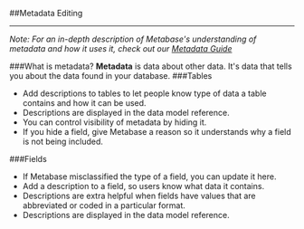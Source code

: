 
##Metadata Editing

---
*Note: For an in-depth description of Metabase's understanding of metadata and how it uses it, check out our [Metadata Guide](metadata-guide.md)*

###What is metadata?
**Metadata** is data about other data.  It's data that tells you about the data found in your database.
###Tables 

* Add descriptions to tables to let people know type of data a table contains and how it can be used. 
* Descriptions are displayed in the data model reference.
* You can control visibility of metadata by hiding it. 
* If you hide a field, give Metabase a reason so it understands why a field is not being included.

###Fields 

* If Metabase misclassified the type of a field, you can update it here. 
* Add a description to a field, so users know what data it contains.
* Descriptions are extra helpful when fields have values that are abbreviated or coded in a particular format.
* Descriptions are displayed in the data model reference.
